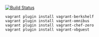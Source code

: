 [![Build Status](https://secure.travis-ci.org/lamont-granquist/sk_ruby.png?branch=master)](http://travis-ci.org/lamont-granquist/sk_ruby)


```
vagrant plugin install vagrant-berkshelf
vagrant plugin install vagrant-omnibus
vagrant plugin install vagrant-chef-zero
vagrant plugin install vagrant-vbguest
```

